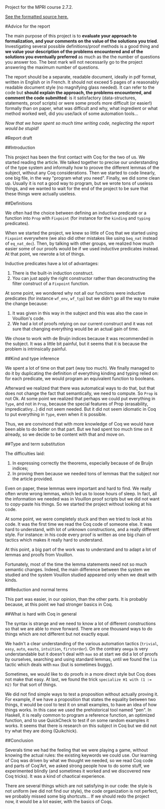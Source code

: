 Project for the MPRI course 2.7.2.

[See the formatted source here.](http://stratSystemF.github.io/lambda)

#Advice for the report

The main purpose of this project is to **evaluate your approach to
formalization, and your comments on the value of the solutions you tried**.
Investigating several possible definitions/proof methods is a good thing and **we
value your description of the problems encountered and of the solutions you
eventually preferred** as much as the the number of questions you answer too. The
best mark will not necessarily go to the project answering the maximum number of
questions.

The report should be a separate, readable document, ideally in pdf format,
written in English or in French. It should not exceed 5 pages of a reasonably
readable document style (no magnifying glass needed). It can refer to the code
but **should explain the approach, the problems encountered, and comment the code
submitted**: is it satisfactory (data-structures, statements, proof scripts) or
were some proofs more difficult (or easier!) formally than on paper, what was
difficult and why, what ingredient or what method worked well, did you use/lack
of some automation tools...

_Now that we have spent so much time writing code, neglecting the report would
be stupid!_

#Report draft

##Introduction

This project has been the first contact with Coq for the two of us. We started
reading the article. We talked together to precise our understanding of the type
system and informally how to proove the different lemmas of the subject, without
any Coq considerations. Then we started to code linearly, one big file, in the
way "program what you need". Finally, we did some clean up. Usually it is not a
good way to program, but we wrote tons of
useless things, and we wanted to wait for the end of the project to be sure that
these things were actually useless.

##Definitions

We often had the choice between defining an inductive predicate or a
function into ```Prop``` with ```Fixpoint``` (for instance for the ```kinding``` and
```typing``` predicates).

When we started the project, we knew so little of Coq that we started using
```Fixpoint``` everywhere (we also did other mistakes like using ```beq_nat``` instead
of ```eq_nat_dec```). Then, by talking with other groups, we realized how much
easier some of our proofs would be if we used inductive predicates instead.
At that point, we rewrote a lot of things.

Inductive predicates have a lot of advantages:

1. There is the built-in induction construct.
2. You can just apply the right constructor rather than deconstructing
the filter construct of a ```Fixpoint``` function.

At some point, we wondered why not all our functions were inductive predicates (for
instance ```wf_env```, ```wf_typ```) but we didn't go all the way to make the change because:

1. It was given in this way in the subject and this was also the case in Vouillon's code.
2. We had a lot of proofs relying on our current construct and it was not sure that
changing everything would be an actual gain of time.

We chose to work with de Bruijn indices because it was recommended in the subject.
It was a little bit
painful, but it seems that it is because the problem is intrinsically painful. 


##Kind and type inference

We spent a lot of time on that part (way too much).
We finally managed to do it by duplicating the definition of everything
kinding and typing relied on: for each predicate, we would program an
equivalent function to booleans.

Afterward we realized that there was automatical ways to do that, but that does not change the fact that semantically,
we need to compute. So ```Prop``` is not Ok. At some point we realized that perhaps we
could put everything in ```Type```, and not in ```Prop```, because the special features of
Prop (erasability, impredicativy...) did not seem needed. But it did not seem idiomatic
in Coq to put everything in ```Type```, even when it is possible.

Thus, we are convinced that with more knowledge of Coq we would have been
able to do better on that part. But we had spent too much time on it already,
so we decide to be content with that and move on.

##Type and term substitution

The difficulties laid:

1. In expressing correctly the theorems, especially because of de Bruijn indices;
2. In proving them because we needed tons of lemmas that the subject
nor the article provided.

Even on paper, these lemmas were important and hard to find. We really often
wrote wrong lemmas, which led us to loose hours of sleep.
In fact, all the information we needed was in Vouillon proof scripts 
but we did not want to copy-paste his things. So we started the project without 
looking at his code.

At some point, we were completely stuck and then we tried to look
at his code. It was the first time we read the Coq code of someone else. It
was hard to understand, with lot of unknown constructions, and a really
different style. For instance: in his code every proof is written as one big
chain of tactics which makes it really hard to understand.

At this point, a big part of the work was to understand and to adapt
a lot of lemmas and proofs from Vouillon.

Fortunately, most of the time the lemma statements need not so much semantic changes.
Indeed, the main difference between the system we studied and the system Vouillon studied
appeared only when we dealt with kinds.


##Reduction and normal terms

This part was easier, in our opinion, than the other parts. It is probably
because, at this point we had stronger basics in Coq.

##What is hard with Coq in general

The syntax is strange and we need to know a lot of different constructions so that
we are able to move forward. There are one thousand ways to do things which are
not different but not exactly equal. 

We hadn't a clear understanding of the various automation tactics (```trivial```, ```easy```,
```auto```, ```eauto```, ```intuition```, ```firstorder```). On the contrary ```omega``` is very understandable
but it doesn't deal with ```max``` so at start we did a lot of proofs by ourselves,
searching and using standard lemmas, until we found the ```lia``` tactic which deals
with ```max``` (but is sometimes buggy).

Sometimes, we would like to do proofs in a more direct style but Coq does not make
that easy. At last, we found the trick ```specialize H1 with (1 := H2)``` for that sort
of things.

We did not find simple ways to test a proposition without actually proving it.
For example, if we have a proposition that states the equality between two things, it
would be cool to test it on small examples, to have an idea of how things works.
In this case we used the prehistorical tool named "pen".
In Haskell, it is really common to program a reference
function, an optimized function, and to use QuickCheck to test if on some random
examples it works. It seems that there is research on this subject in Coq but we
did not try what they are doing (Quikchick).

##Conclusion

Severals time we had the feeling that we were playing a game, without knowing the
actual rules: the existing keywords we could use. Our learning of Coq was driven
by what we thought we needed, so we read Coq code and parts of Coq'Art, we asked strong people how to
do some stuff, we experimented blindly (and sometimes it worked and we discovered new Coq tricks).
It was a kind of chaotical experience.

There are several things which are not satisfying in our code: the style is not
uniform (we did not find our style), the code organization is not perfect, we probably missed some big
shortcuts... If we should redo the project now, it would be a lot easier, with
the basics of Coqs.




 




